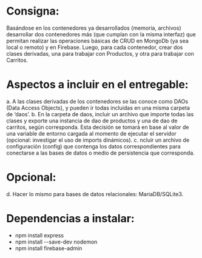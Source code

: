 # Consigna:
Basándose en los contenedores ya desarrollados (memoria, archivos) desarrollar dos contenedores más (que cumplan con la misma interfaz) que permitan realizar las operaciones básicas de CRUD en MongoDb (ya sea local o remoto) y en Firebase. Luego, para cada contenedor, crear dos clases derivadas, una para trabajar con Productos, y otra para trabajar con Carritos.

# Aspectos a incluir en el entregable: 
a. A las clases derivadas de los contenedores se las conoce como DAOs (Data Access Objects), y pueden ir todas incluidas en una misma carpeta de ‘daos’.
b. En la carpeta de daos, incluir un archivo que importe todas las clases y exporte una instancia de dao de productos y una de dao de carritos, según corresponda. Esta decisión se tomará en base al valor de una variable de entorno cargada al momento de ejecutar el servidor (opcional: investigar el uso de imports dinámicos).
c. ncluir un archivo de configuración (config) que contenga los datos correspondientes para conectarse a las bases de datos o medio de persistencia que corresponda.

# Opcional:
d. Hacer lo mismo para bases de datos relacionales: MariaDB/SQLite3.

# Dependencias a instalar:
- npm install express
- npm install --save-dev nodemon
- npm install firebase-admin